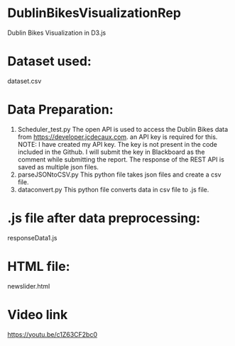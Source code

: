 # DublinBikesVisualizationRep
Dublin Bikes Visualization in D3.js

# Dataset used:
dataset.csv

# Data Preparation:
1. Scheduler_test.py
The open API is used to access the Dublin Bikes data from https://developer.jcdecaux.com. an API key is required for this. 
NOTE: I have created my API key. The key is not present in the code included in the Github. I will submit the key in Blackboard as the comment while submitting the report. The response of the REST API is saved as multiple json files.
2. parseJSONtoCSV.py
This python file takes json files and create a csv file.
3. dataconvert.py
This python file converts data in csv file to .js file.

# .js file after data preprocessing:
responseData1.js

# HTML file:
newslider.html

# Video link
https://youtu.be/c1Z63CF2bc0
